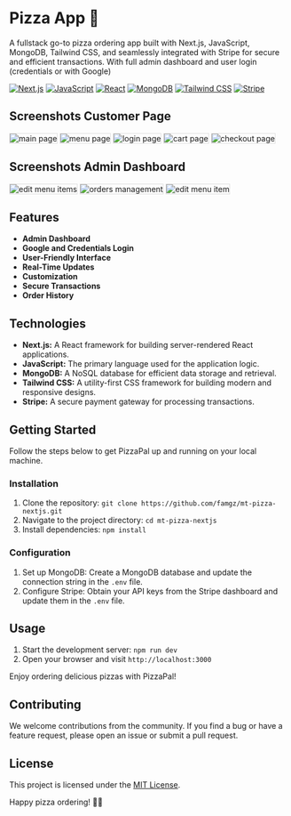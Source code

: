 # Pizza App 🍕

A fullstack go-to pizza ordering app built with Next.js, JavaScript, MongoDB, Tailwind CSS, and seamlessly integrated with Stripe for secure and efficient transactions.
With full admin dashboard and user login (credentials or with Google)


[![Next.js](https://img.shields.io/badge/Next.js-4A90E2?style=flat-square&logo=next.js&logoColor=white)](https://nextjs.org/)
[![JavaScript](https://img.shields.io/badge/JavaScript-F7DF1E?style=flat-square&logo=javascript&logoColor=black)](https://www.javascript.com/)
[![React](https://img.shields.io/badge/React-61DAFB?style=flat-square&logo=react&logoColor=white)](https://reactjs.org/)
[![MongoDB](https://img.shields.io/badge/MongoDB-47A248?style=flat-square&logo=mongodb&logoColor=white)](https://www.mongodb.com/)
[![Tailwind CSS](https://img.shields.io/badge/Tailwind_CSS-38B2AC?style=flat-square&logo=tailwind-css&logoColor=white)](https://tailwindcss.com/)
[![Stripe](https://img.shields.io/badge/Stripe-008CDD?style=flat-square&logo=stripe&logoColor=white)](https://stripe.com/)

## Screenshots Customer Page

<img src="https://raw.githubusercontent.com/famgz/famgz/main/presentations/mt-pizza/1.jpg" alt="main page" style="border: 1px solid #ddd;" />

<img src="https://raw.githubusercontent.com/famgz/famgz/main/presentations/mt-pizza/3.jpg" alt="menu page" style="border: 1px solid #ddd;" />

<img src="https://raw.githubusercontent.com/famgz/famgz/main/presentations/mt-pizza/2.jpg" alt="login page" style="border: 1px solid #ddd;" />

<img src="https://raw.githubusercontent.com/famgz/famgz/main/presentations/mt-pizza/8.jpg" alt="cart page" style="border: 1px solid #ddd;" />

<img src="https://raw.githubusercontent.com/famgz/famgz/main/presentations/mt-pizza/9.jpg" alt="checkout page" style="border: 1px solid #ddd;" />

## Screenshots Admin Dashboard

<img src="https://raw.githubusercontent.com/famgz/famgz/main/presentations/mt-pizza/5.jpg" alt="edit menu items" style="border: 1px solid #ddd;" />

<img src="https://raw.githubusercontent.com/famgz/famgz/main/presentations/mt-pizza/7.jpg" alt="orders management" style="border: 1px solid #ddd;" />

<img src="https://raw.githubusercontent.com/famgz/famgz/main/presentations/mt-pizza/6.jpg" alt="edit menu item" style="border: 1px solid #ddd;" />


## Features

- **Admin Dashboard**
- **Google and Credentials Login**
- **User-Friendly Interface**
- **Real-Time Updates**
- **Customization**
- **Secure Transactions**
- **Order History**

## Technologies

- **Next.js:** A React framework for building server-rendered React applications.
- **JavaScript:** The primary language used for the application logic.
- **MongoDB:** A NoSQL database for efficient data storage and retrieval.
- **Tailwind CSS:** A utility-first CSS framework for building modern and responsive designs.
- **Stripe:** A secure payment gateway for processing transactions.

## Getting Started

Follow the steps below to get PizzaPal up and running on your local machine.

### Installation

1. Clone the repository: `git clone https://github.com/famgz/mt-pizza-nextjs.git`
2. Navigate to the project directory: `cd mt-pizza-nextjs`
3. Install dependencies: `npm install`

### Configuration

1. Set up MongoDB: Create a MongoDB database and update the connection string in the `.env` file.
2. Configure Stripe: Obtain your API keys from the Stripe dashboard and update them in the `.env` file.

## Usage

1. Start the development server: `npm run dev`
2. Open your browser and visit `http://localhost:3000`

Enjoy ordering delicious pizzas with PizzaPal!

## Contributing

We welcome contributions from the community. If you find a bug or have a feature request, please open an issue or submit a pull request.

## License

This project is licensed under the [MIT License](LICENSE).

Happy pizza ordering! 🍕🎉
